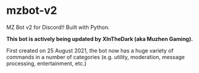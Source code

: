 # mzbot-v2
MZ Bot v2 for Discord!! Built with Python.

**This bot is actively being updated by XInTheDark (aka Muzhen Gaming).**

First created on 25 August 2021, the bot now has a huge variety of commands in a number of categories (e.g. utility, moderation, message processing, entertainment, etc.)
